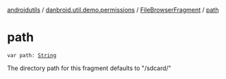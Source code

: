 [androidutils](../../index.md) / [danbroid.util.demo.permissions](../index.md) / [FileBrowserFragment](index.md) / [path](./path.md)

# path

`var path: `[`String`](https://kotlinlang.org/api/latest/jvm/stdlib/kotlin/-string/index.html)

The directory path for this fragment
defaults to "/sdcard/"

